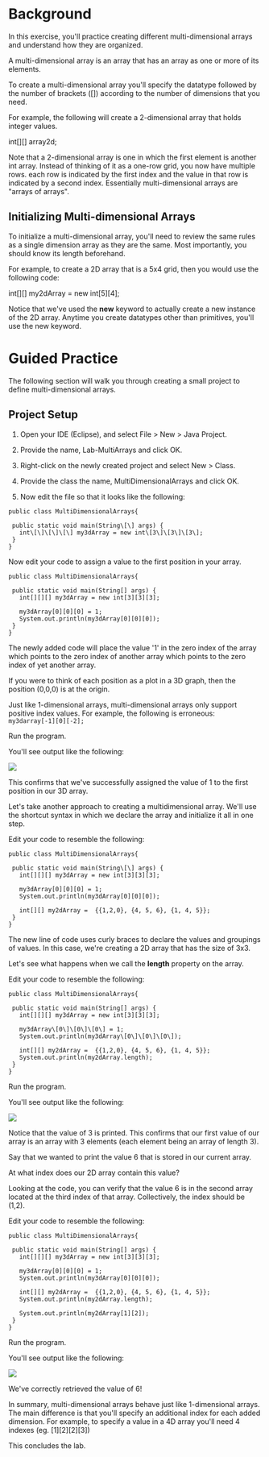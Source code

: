 Background
==========

In this exercise, you'll practice creating different multi-dimensional arrays and understand how they are organized.

A multi-dimensional array is an array that has an array as one or more of its elements.

To create a multi-dimensional array you'll specify the datatype followed by the number of brackets (\[\]) according to the number of dimensions that you need.

For example, the following will create a 2-dimensional array that holds integer values. 

int\[\]\[\] array2d;



Note that a 2-dimensional array is one in which the first element is another int array. Instead of thinking of it as a one-row grid, you now have multiple rows. each row is indicated by the first index and the value in that row is indicated by a second index. Essentially multi-dimensional arrays are "arrays of arrays".

Initializing Multi-dimensional Arrays
-------------------------------------

To initialize a multi-dimensional array, you'll need to review the same rules as a single dimension array as they are the same. Most importantly, you should know its length beforehand.

For example, to create a 2D array that is a 5x4 grid, then you would use the following code:

int\[\]\[\] my2dArray = new int\[5\]\[4\];

Notice that we've used the **new** keyword to actually create a new instance of the 2D array. Anytime you create datatypes other than primitives, you'll use the new keyword.

Guided Practice
===============

The following section will walk you through creating a small project to define multi-dimensional arrays. 

Project Setup
-------------

1.  Open your IDE (Eclipse), and select File > New > Java Project.
    
2.  Provide the name, Lab-MultiArrays and click OK.
    
3.  Right-click on the newly created project and select New > Class.
    
4.  Provide the class the name, MultiDimensionalArrays and click OK.
    
5.  Now edit the file so that it looks like the following:
    
```
public class MultiDimensionalArrays{  
  
 public static void main(String\[\] args) {  
   int\[\]\[\]\[\] my3dArray = new int\[3\]\[3\]\[3\];  
 }  
}
```


Now edit your code to assign a value to the first position in your array.
```
public class MultiDimensionalArrays{  
  
 public static void main(String[] args) {  
   int[][][] my3dArray = new int[3][3][3];  
  
   my3dArray[0][0][0] = 1;  
   System.out.println(my3dArray[0][0][0]);  
 }  
}
```


The newly added code will place the value '1' in the zero index of the array which points to the zero index of another array which points to the zero index of yet another array.

If you were to think of each position as a plot in a 3D graph, then the position (0,0,0) is at the origin.

Just like 1-dimensional arrays, multi-dimensional arrays only support positive index values. For example, the following is erroneous: `my3darray[-1][0][-2];`

Run the program.

You'll see output like the following:

![](./images/image-1.png)

This confirms that we've successfully assigned the value of 1 to the first position in our 3D array.

Let's take another approach to creating a multidimensional array. We'll use the shortcut syntax in which we declare the array and initialize it all in one step.

Edit your code to resemble the following:
```
public class MultiDimensionalArrays{  
  
 public static void main(String\[\] args) {  
   int[][][] my3dArray = new int[3][3][3];  
  
   my3dArray[0][0][0] = 1;  
   System.out.println(my3dArray[0][0][0]);  
  
   int[][] my2dArray =  {{1,2,0}, {4, 5, 6}, {1, 4, 5}};  
 }  
}
```

The new line of code uses curly braces to declare the values and groupings of values. In this case, we're creating a 2D array that has the size of 3x3. 

Let's see what happens when we call the **length** property on the array.

Edit your code to resemble the following:
```
public class MultiDimensionalArrays{  
  
 public static void main(String[] args) {  
   int[][][] my3dArray = new int[3][3][3];  
  
   my3dArray\[0\]\[0\]\[0\] = 1;  
   System.out.println(my3dArray\[0\]\[0\]\[0\]);  
  
   int[][] my2dArray =  {{1,2,0}, {4, 5, 6}, {1, 4, 5}};  
   System.out.println(my2dArray.length);  
 }  
}
```

Run the program.

You'll see output like the following:

![](images/image-2.png)

Notice that the value of 3 is printed. This confirms that our first value of our array is an array with 3 elements (each element being an array of length 3).

Say that we wanted to print the value 6 that is stored in our current array.

At what index does our 2D array contain this value?

Looking at the code, you can verify that the value 6 is in the second array located at the third index of that array. Collectively, the index should be (1,2).

Edit your code to resemble the following:
```
public class MultiDimensionalArrays{  
  
 public static void main(String[] args) {  
   int[][][] my3dArray = new int[3][3][3];  
  
   my3dArray[0][0][0] = 1;  
   System.out.println(my3dArray[0][0][0]);  
  
   int[][] my2dArray =  {{1,2,0}, {4, 5, 6}, {1, 4, 5}};  
   System.out.println(my2dArray.length);  
  
   System.out.println(my2dArray[1][2]);  
 }  
}
```

Run the program.

You'll see output like the following:

![](images/image-3.png)

We've correctly retrieved the value of 6!

In summary, multi-dimensional arrays behave just like 1-dimensional arrays. The main difference is that you'll specify an additional index for each added dimension. For example, to specify a value in a 4D array you'll need 4 indexes (eg. \[1\]\[2\]\[2\]\[3\])

This concludes the lab.
